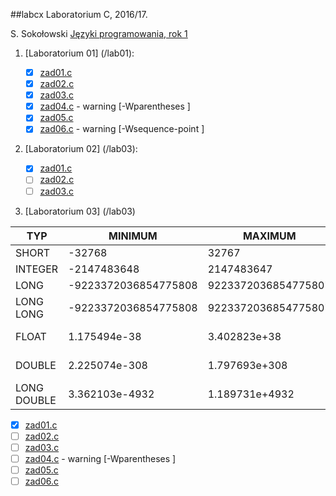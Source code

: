 ##labcx
Laboratorium C, 2016/17.

S. Sokołowski
[Języki programowania, rok 1](https://inf.ug.edu.pl/~stefan/Dydaktyka/JezProg/)

1. [Laboratorium 01]  (/lab01):

 	* [x] [zad01.c](lab01/zad01.c)
	* [x] [zad02.c](lab01/zad02.c)
	* [x] [zad03.c](lab01/zad03.c)
	* [x] [zad04.c](lab01/zad04.c) - warning [-Wparentheses ]
	* [x] [zad05.c](lab01/zad05.c)
	* [x] [zad06.c](lab01/zad06.c) - warning [-Wsequence-point ]

2. [Laboratorium 02]  (/lab03):

   	* [x] [zad01.c](lab02/zad01.c)
  	* [ ] [zad02.c](lab02/zad02.c)
  	* [ ] [zad03.c](lab02/zad03.c)
3. [Laboratorium 03] (/lab03)

|    TYP      |       MINIMUM       |       MAXIMUM       |      ZIARNO     |      PRECYZJA    |      WE/WY     |
|-------------|---------------------|---------------------|-----------------|------------------|----------------|
|SHORT        |               -32768|                32767|                 |                  |       %i       |
|INTEGER      |          -2147483648|           2147483647|                 |                  |       %i       |
|LONG         | -9223372036854775808|  9223372036854775807|                 |                  |       %li      |
|LONG LONG    | -9223372036854775808|  9223372036854775807|                 |                  |       %lli     |
|FLOAT        |         1.175494e-38|         3.402823e+38|     1.192093e-07|                 6|   %f lub %e    |
|DOUBLE       |        2.225074e-308|        1.797693e+308|     2.220446e-16|                15|  %lf lub %le   |
|LONG DOUBLE  |       3.362103e-4932|       1.189731e+4932|     1.084202e-19|                18|   %Lf lub %Le  |
  * [x] [zad01.c](lab03/zad01.c)
  * [ ] [zad02.c](lab03/zad02.c)
  * [ ] [zad03.c](lab03/zad03.c)
  * [ ] [zad04.c](lab03/zad04.c) - warning [-Wparentheses ]
  * [ ] [zad05.c](lab03/zad05.c)
  * [ ] [zad06.c](lab03/zad06.c)
